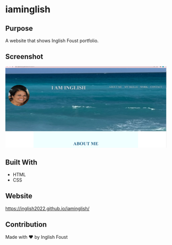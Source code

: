 # iaminglish

## Purpose
A website that shows Inglish Foust portfolio.

##  Screenshot
![AltText](./assets/images/Screenshot44.png)


## Built With
* HTML
* CSS

## Website
https://inglish2022.github.io/iaminglish/

## Contribution
Made with ❤️ by Inglish Foust
